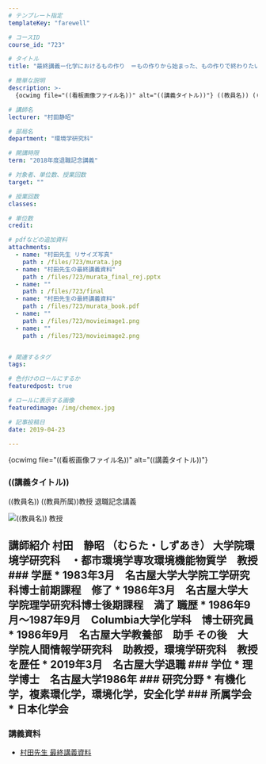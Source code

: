 ```yaml
---
# テンプレート指定
templateKey: "farewell"

# コースID
course_id: "723"

# タイトル
title: "最終講義ー化学におけるもの作り　＝もの作りから始まった、もの作りで終わりたい＝"

# 簡単な説明
description: >-
  {ocwimg file="((看板画像ファイル名))" alt="((講義タイトル))"} ((教員名)) ((教員所属))教授 退職記念講義...

# 講師名
lecturer: "村田静昭"

# 部局名
department: "環境学研究科"

# 開講時限
term: "2018年度退職記念講義"

# 対象者、単位数、授業回数
target: ""

# 授業回数
classes: 

# 単位数
credit: 

# pdfなどの追加資料
attachments: 
  - name: "村田先生 リサイズ写真" 
    path : /files/723/murata.jpg
  - name: "村田先生の最終講義資料" 
    path : /files/723/murata_final_rej.pptx
  - name: "" 
    path : /files/723/final
  - name: "村田先生の最終講義資料" 
    path : /files/723/murata_book.pdf
  - name: "" 
    path : /files/723/movieimage1.png
  - name: "" 
    path : /files/723/movieimage2.png


# 関連するタグ
tags:

# 色付けのロールにするか
featuredpost: true

# ロールに表示する画像
featuredimage: /img/chemex.jpg

# 記事投稿日
date: 2019-04-23

---
```

{ocwimg file="((看板画像ファイル名))" alt="((講義タイトル))"} 

### ((講義タイトル)) 

((教員名)) ((教員所属))教授 退職記念講義


 ![((教員名)) 教授](/files/723/murata.jpg)

  ## 講師紹介 村田　静昭 （むらた・しずあき） 大学院環境学研究科　・都市環境学専攻環境機能物質学　教授 ### 学歴 * 1983年3月　名古屋大学大学院工学研究科博士前期課程　修了 * 1986年3月　名古屋大学大学院理学研究科博士後期課程　満了 職歴 * 1986年9月～1987年9月　Columbia大学化学科　博士研究員 * 1986年9月　名古屋大学教養部　助手 その後　大学院人間情報学研究科　助教授，環境学研究科　教授　を歴任 * 2019年3月　名古屋大学退職 ### 学位 * 理学博士　名古屋大学1986年 ### 研究分野 * 有機化学，複素環化学，環境化学，安全化学 ### 所属学会 * 日本化学会

### 講義資料 

- [村田先生 最終講義資料](/files/723/murata_book.pdf)
